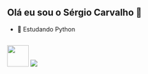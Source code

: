 ## Olá eu sou o Sérgio Carvalho 👋


- 🌱 Estudando Python

##
<img height="50" width="50" src="https://cdn.jsdelivr.net/gh/devicons/devicon/icons/python/python-original-wordmark.svg" />
<a href="https://www.linkedin.com/in/s%C3%A9rgio-freire-66967122a/" target="_blank"><img src="https://img.shields.io/badge/LinkedIn-0077B5?style=for-the-badge&logo=linkedin&logoColor=white" target="_blank"></a>

                    

          
